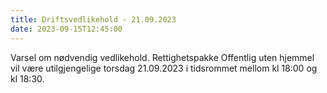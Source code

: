 ```yaml
---
title: Driftsvedlikehold - 21.09.2023 
date: 2023-09-15T12:45:00
---
```

Varsel om nødvendig vedlikehold. Rettighetspakke Offentlig uten hjemmel vil være utilgjengelige torsdag 21.09.2023 i tidsrommet mellom kl 18:00 og kl 18:30.
